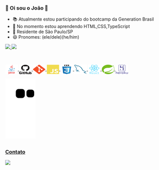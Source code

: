 ### 👋 Oi sou o João 👋

- 📚 Atualmente estou participando do bootcamp da Generation Brasil
- 🌱 No momento estou aprendendo HTML,CSS,TypeScript
- 📍  Residente de São Paulo/SP
- 😄 Pronomes: (ele/dele)(he/him)

<div>
  <a href="https://github.com/Jprood">
  <img height="130em" src="https://github-readme-stats.vercel.app/api?username=Jprood&show_icons=true&theme=chartreuse-dark&include_all_commits=true&count_private=true"/>
  <img height="130em" src="https://github-readme-stats.vercel.app/api/top-langs/?username=Jprood&layout=compact&langs_count=7&theme=chartreuse-dark"/>
</div>
  
   ##
  
  <div style="display: inline_block"><br>
  <img align="center" alt="Rafa-Python" height="30" width="40" src="https://github.com/devicons/devicon/blob/master/icons/java/java-original-wordmark.svg">
  <img align="center" alt="Rafa-Python" height="30" width="40" src="https://github.com/devicons/devicon/blob/master/icons/github/github-original-wordmark.svg">
  <img align="center" alt="Rafa-Python" height="30" width="40" src="https://github.com/devicons/devicon/blob/master/icons/git/git-plain.svg">
  <img align="center" alt="Rafa-Python" height="30" width="40" src="https://raw.githubusercontent.com/devicons/devicon/2ae2a900d2f041da66e950e4d48052658d850630/icons/javascript/javascript-plain.svg">
  <img align="center" alt="Rafa-Python" height="30" width="40" src="https://raw.githubusercontent.com/devicons/devicon/2ae2a900d2f041da66e950e4d48052658d850630/icons/css3/css3-original-wordmark.svg">
  <img align="center" alt="Rafa-Python" height="30" width="40" src="https://raw.githubusercontent.com/devicons/devicon/2ae2a900d2f041da66e950e4d48052658d850630/icons/mysql/mysql-original.svg">
  <img align="center" alt="Rafa-Python" height="30" width="40" src="https://raw.githubusercontent.com/devicons/devicon/2ae2a900d2f041da66e950e4d48052658d850630/icons/react/react-original-wordmark.svg">
  <img align="center" alt="Rafa-Python" height="30" width="40" src="https://raw.githubusercontent.com/devicons/devicon/2ae2a900d2f041da66e950e4d48052658d850630/icons/spring/spring-original.svg">
  <img align="center" alt="Rafa-Python" height="30" width="40" src="https://raw.githubusercontent.com/devicons/devicon/2ae2a900d2f041da66e950e4d48052658d850630/icons/heroku/heroku-original-wordmark.svg">
    
<div> 
 
  ![Snake animation](https://github.com/Jprood/Jprood/blob/output/github-contribution-grid-snake.svg)
 
</div>

   ##
    
### Contato
    
<div> 
  
  <a href="https://www.linkedin.com/in/joao-pedro-rocha/" target="_blank"><img src="https://img.shields.io/badge/-LinkedIn-%230077B5?style=for-the-badge&logo=linkedin&logoColor=white" target="_blank"></a> 
 
</div>
